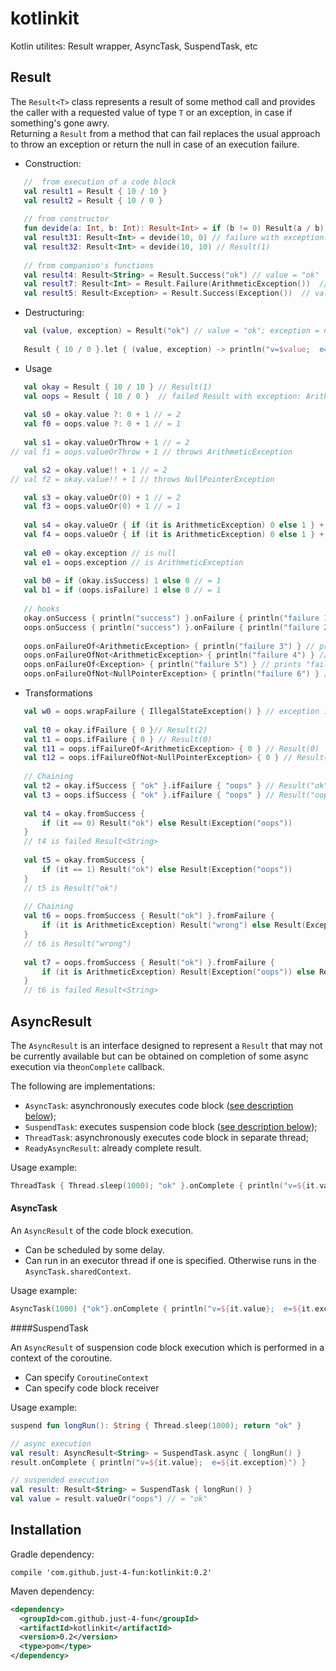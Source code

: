 # kotlinkit
Kotlin utilites: Result wrapper, AsyncTask, SuspendTask, etc

## Result

The `Result<T>` class represents a result of some method call and provides the caller with a requested value of type `T` or an exception, in case if something's gone awry.     
 Returning a `Result` from a method that can fail replaces the usual approach to throw an exception or return the null in case of an execution failure.  
 
 - Construction:  
 ```kotlin
	//	from execution of a code block
	val result1 = Result { 10 / 10 }
	val result2 = Result { 10 / 0 }
	
	// from constructor
	fun devide(a: Int, b: Int): Result<Int> = if (b != 0) Result(a / b) else Result(ArithmeticException())
	val result31: Result<Int> = devide(10, 0) // failure with exception: ArithmeticException
	val result32: Result<Int> = devide(10, 10) // Result(1)
	
	// from companion's functions
	val result4: Result<String> = Result.Success("ok") // value = "ok"
	val result7: Result<Int> = Result.Failure(ArithmeticException())  // value is null; exception is ArithmeticException
	val result5: Result<Exception> = Result.Success(Exception())  // value is Exception
```  
 - Destructuring:  
 ```kotlin
	val (value, exception) = Result("ok") // value = "ok"; exception = null
	
	Result { 10 / 0 }.let { (value, exception) -> println("v=$value;  e=$exception") } // v=null; e=ArithmeticException
```  
- Usage  
 ```kotlin
	val okay = Result { 10 / 10 } // Result(1)
	val oops = Result { 10 / 0 }  // failed Result with exception: ArithmeticException
	
	val s0 = okay.value ?: 0 + 1 // = 2
	val f0 = oops.value ?: 0 + 1 // = 1
	
	val s1 = okay.valueOrThrow + 1 // = 2
// val f1 = oops.valueOrThrow + 1 // throws ArithmeticException

	val s2 = okay.value!! + 1 // = 2
// val f2 = okay.value!! + 1 // throws NullPointerException

	val s3 = okay.valueOr(0) + 1 // = 2
	val f3 = oops.valueOr(0) + 1 // = 1
	
	val s4 = okay.valueOr { if (it is ArithmeticException) 0 else 1 } + 1 // = 2
	val f4 = oops.valueOr { if (it is ArithmeticException) 0 else 1 } + 1 // = 1
	
	val e0 = okay.exception // is null
	val e1 = oops.exception // is ArithmeticException
	
	val b0 = if (okay.isSuccess) 1 else 0 // = 1
	val b1 = if (oops.isFailure) 1 else 0 // = 1
	
	// hooks
	okay.onSuccess { println("success") }.onFailure { println("failure 1") } // prints "success"
	oops.onSuccess { println("success") }.onFailure { println("failure 2") } // prints "failure 2"
	
	oops.onFailureOf<ArithmeticException> { println("failure 3") } // prints "failure 3"
	oops.onFailureOfNot<ArithmeticException> { println("failure 4") } // prints nothing
	oops.onFailureOf<Exception> { println("failure 5") } // prints "failure 5"
	oops.onFailureOfNot<NullPointerException> { println("failure 6") } // prints "failure 6"
```  
- Transformations  
 ```kotlin
	val w0 = oops.wrapFailure { IllegalStateException() } // exception is IllegalStateException with cause: ArithmeticException
	
	val t0 = okay.ifFailure { 0 }// Result(2)
	val t1 = oops.ifFailure { 0 } // Result(0)
	val t11 = oops.ifFailureOf<ArithmeticException> { 0 } // Result(0)
	val t12 = oops.ifFailureOfNot<NullPointerException> { 0 } // Result(0)
	
	// Chaining
	val t2 = okay.ifSuccess { "ok" }.ifFailure { "oops" } // Result("ok")
	val t3 = oops.ifSuccess { "ok" }.ifFailure { "oops" } // Result("oops")
	
	val t4 = okay.fromSuccess {
		if (it == 0) Result("ok") else Result(Exception("oops"))
	}
	// t4 is failed Result<String>
	
	val t5 = okay.fromSuccess {
		if (it == 1) Result("ok") else Result(Exception("oops"))
	}
	// t5 is Result("ok")
	
	// Chaining
	val t6 = oops.fromSuccess { Result("ok") }.fromFailure {
		if (it is ArithmeticException) Result("wrong") else Result(Exception("oops"))
	}
	// t6 is Result("wrong")
	
	val t7 = oops.fromSuccess { Result("ok") }.fromFailure {
		if (it is ArithmeticException) Result(Exception("oops")) else Result("wrong")
	}
	// t6 is failed Result<String>
```  




## AsyncResult
The `AsyncResult` is an interface designed to represent a `Result` that may not be currently available but can be obtained on completion of some async execution via the`onComplete` callback.  

The following are implementations:   
- `AsyncTask`:  asynchronously executes code block ([see description below](#asynctask));
- `SuspendTask`:  executes suspension code block ([see description below](#suspendtask));
- `ThreadTask`: asynchronously executes code block in separate thread;
- `ReadyAsyncResult`: already complete result.  

Usage example:  
```kotlin
ThreadTask { Thread.sleep(1000); "ok" }.onComplete { println("v=${it.value};  e=${it.exception}") }
```


#### AsyncTask

An `AsyncResult` of the code block execution.
- Can be scheduled by some delay.
- Can run in an executor thread if one is specified. Otherwise runs in the `AsyncTask.sharedContext`.  
 
Usage example:  
```kotlin
AsyncTask(1000) {"ok"}.onComplete { println("v=${it.value};  e=${it.exception}") }
```

####SuspendTask

An `AsyncResult` of suspension code block execution which is performed in a context of the coroutine.  
- Can specify `CoroutineContext`
- Can specify code block receiver  

Usage example:  
```kotlin
suspend fun longRun(): String { Thread.sleep(1000); return "ok" }

// async execution
val result: AsyncResult<String> = SuspendTask.async { longRun() }
result.onComplete { println("v=${it.value};  e=${it.exception}") }

// suspended execution
val result: Result<String> = SuspendTask { longRun() }
val value = result.valueOr("oops") // = "ok"
```




## Installation

Gradle dependency:   
```
compile 'com.github.just-4-fun:kotlinkit:0.2'
```

Maven dependency:  
```xml
<dependency>
  <groupId>com.github.just-4-fun</groupId>
  <artifactId>kotlinkit</artifactId>
  <version>0.2</version>
  <type>pom</type>
</dependency>
```
 